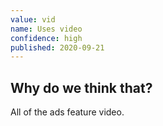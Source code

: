 ```yaml
---
value: vid
name: Uses video
confidence: high
published: 2020-09-21
---
```


## Why do we think that?

All of the ads feature video.
